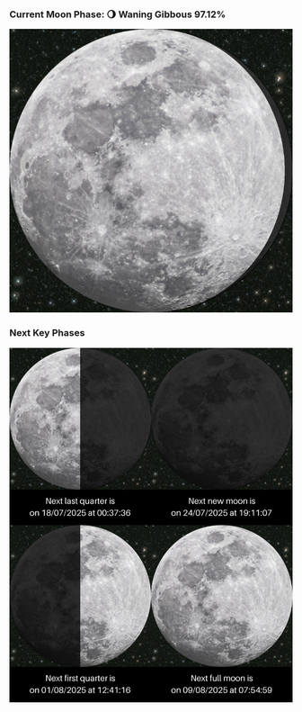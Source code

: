 ### Current Moon Phase: 🌖 Waning Gibbous 97.12%
![Moon Phase](moonphase.png)
### Next Key Phases
![Gallery](gallery.png)